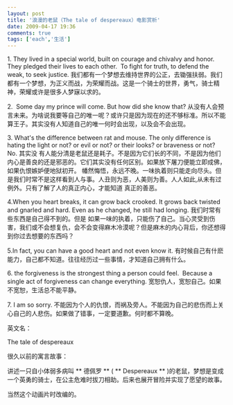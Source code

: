 ```yaml
---
layout: post
title: '浪漫的老鼠（The tale of despereaux）电影赏析'
date: 2009-04-17 19:36
comments: true
tags: ['each','生活']
---
```


1\. They lived in a special world, built on courage and chivalvy and honor.
They pledged their lives to each other.  To fight for truth, to defend the
weak, to seek justice.
我们都有一个梦想去维持世界的公正，去锄强扶弱。我们都有一个梦想，为正义而战，为荣耀而战。这是一个骑士的世界，勇气，骑士精神，荣耀或许是很多人梦寐以求的。

2.  Some day my prince will come. But how did she know that?
从没有人会预言未来。为啥说我要等自己的唯一呢？或许只是因为现在的还不够标准。所以不能算王子。其实没有人知道自己的唯一何时会出现，以及会不会出现。

3\. What's the difference between rat and mouse. The only difference is hating
the light or not? or evil or not? or their looks? or braveness or not? No. 其实没
有人能分清是老鼠还是耗子。不是因为它们长的不同，不是因为他们内心是善良的还是邪恶的。它们其实没有任何区别。如果放下屠刀便能立即成佛，如果仇恨嫉妒便地狱初开。
幡然悔悟，永远不晚。一味执着则只能走向尽头。但是我们时常不是这样看到人与事。人丑则为恶，人美则为善。人人如此,从未有过例外。只有了解了人的真正内心，才能知道
真正的善恶。

4.When you heart breaks, it can grow back crooked. It grows back twisted and
gnarled and hard. Even as he changed, he still had longing. 我们时常有些东西是自己得不到的。但是
如果一味的执着，只能伤了自己。当心灵受到伤害，我们或不会想复仇，会不会变得麻木冷漠呢？但是麻木的内心背后，你还想得到你过去想要的东西吗？

5.In fact, you can have a good heart and not even know it.
有时候自己有什麽能力，自己都不知道。往往经历过一些事情，才知道自己拥有什么。

6\. the forgiveness is the strongest thing a person could feel.  Because a
single act of forgiveness can change everything. 宽恕仇人，宽恕自己。如果不宽恕，生活总不能平静。

7\. I am so sorry. 不能因为个人的仇恨，而祸及旁人。不能因为自己的悲伤而上关心自己的人悲伤。如果做了错事，一定要道歉。何时都不算晚。

英文名：

The tale of despereaux

很久以前的寓言故事：

讲述一只自小体弱多病叫 ** 德佩罗 ** ( ** Despereaux **
)的老鼠，梦想是变成一个英勇的骑士，在公主危难时拔刀相助。后来也展开冒险并实现了愿望的故事。

当然这个动画片时改编的。  

